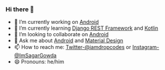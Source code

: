 ### Hi there 👋

* 🔭 I’m currently working on [Android](https://developer.android.com/)
* 🌱 I’m currently learning [Django REST Framework](https://www.django-rest-framework.org/) and [Kotlin](https://kotlinlang.org/)
* 👯 I’m looking to collaborate on [Android](https://developer.android.com/)
* 💬 Ask me about [Android](https://developer.android.com/) and [Material Design](https://material.io/)
* 📫 How to reach me: [Twitter-@iamdropcodes](https://twitter.com/imdropcodes) or [Instagram-@ImSagarGowda](https://www.instagram.com/imsagargowda/)
* 😄 Pronouns: he/him
